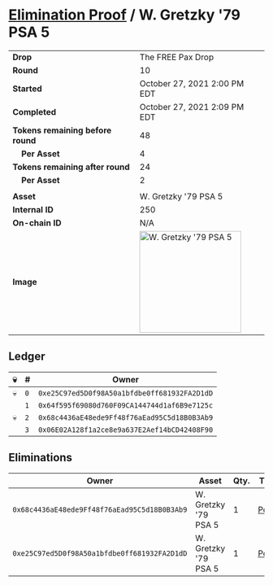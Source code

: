 # [Elimination Proof](./readme.md) / W. Gretzky &#039;79 PSA 5

|||
|---|---|
| **Drop** | The FREE Pax Drop |
| **Round** | 10 |
| **Started** | October 27, 2021 2:00 PM EDT |
| **Completed** | October 27, 2021 2:09 PM EDT |
| **Tokens remaining before round** | 48 |
| **&nbsp;&nbsp;&nbsp;&nbsp;Per Asset** | 4 |
| **Tokens remaining after round** | 24 |
| **&nbsp;&nbsp;&nbsp;&nbsp;Per Asset** | 2 |
| | |
| **Asset** | W. Gretzky &#039;79 PSA 5 |
| **Internal ID** | 250 |
| **On-chain ID** | N/A |
| **Image** | <img src="https://tcdn.blokpax.com/94aa4804-2d40-4f09-b8ea-2fb968d72d30/3f124a402ae88c36e10e01765dd82f3a0644088a2a5eecba6b51ee81c0871c97.jpg" height="200" alt="W. Gretzky &#039;79 PSA 5" /> |

## Ledger

| 💀 | # | Owner |
| --- | --- | --- |
| 💀 | `0` | `0xe25C97ed5D0f98A50a1bfdbe0ff681932FA2D1dD` |
|  | `1` | `0x64f595f69080d760F09CA144744d1af6B9e7125c` |
| 💀 | `2` | `0x68c4436aE48ede9Ff48f76aEad95C5d18B0B3Ab9` |
|  | `3` | `0x06E02A128f1a2ce8e9a637E2Aef14bCD42408F90` |


## Eliminations

| Owner | Asset | Qty. | Transaction |
| --- | --- | --- | --- |
| `0x68c4436aE48ede9Ff48f76aEad95C5d18B0B3Ab9` | W. Gretzky '79 PSA 5 | 1 | [Polygonscan](https://polygonscan.com/tx/0xe81aa8db590d18400edaad226efd8967600d71b1761ed42e1363f5eebada3353) |
| `0xe25C97ed5D0f98A50a1bfdbe0ff681932FA2D1dD` | W. Gretzky '79 PSA 5 | 1 | [Polygonscan](https://polygonscan.com/tx/0xf158dda632b2b9cfbe78faaa86b4e0dad194687063f4812cf4decb59e88acc87) |

